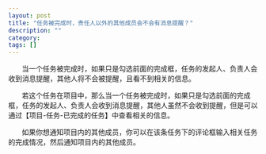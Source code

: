 ```yaml
---
layout: post
title: "任务被完成时，责任人以外的其他成员会不会有消息提醒？"
description: ""
category: 
tags: []
---
```

&#160; &#160; &#160; &#160;当一个任务被完成时，如果只是勾选前面的完成框，任务的发起人、负责人会收到消息提醒，其他人将不会被提醒，且看不到相关的信息。

&#160; &#160; &#160; &#160;若这个任务在项目中，那么当一个任务被完成时，如果只是勾选前面的完成框，任务的发起人、负责人会收到消息提醒，其他人虽然不会收到提醒，但是可以通过【项目-任务-已完成的任务】中查看相关的信息。

&#160; &#160; &#160; &#160;如果你想通知项目内的其他成员，你可以在该条任务下的评论框输入相关任务的完成情况，然后通知项目内的其他成员。


